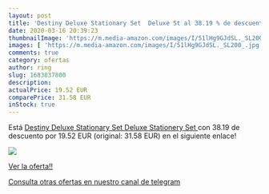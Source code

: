 ```yaml
---
layout: post
title: 'Destiny Deluxe Stationary Set  Deluxe St al 38.19 % de descuento'
date: 2020-03-16 20:39:23
thumbnailImage: 'https://m.media-amazon.com/images/I/51lHg9GJdSL._SL200_.jpg'
images: [ 'https://m.media-amazon.com/images/I/51lHg9GJdSL._SL200_.jpg' ]
comments: true
category: ofertas
author: ring
slug: 1683837800
description:
actualPrice: 19.52 EUR
comparePrice: 31.58 EUR
inStock: true
---
```


Está [Destiny Deluxe Stationary Set  Deluxe Stationery Set ](https://www.amazon.com/dp/1683837800/?tag=redken08-20) con 38.19 de descuento por 19.52 EUR (original: 31.58 EUR) en el siguiente enlace!

[![](https://m.media-amazon.com/images/I/51lHg9GJdSL._SL200_.jpg)](https://www.amazon.com/dp/1683837800/?tag=redken08-20)

[Ver la oferta!!](https://www.amazon.com/dp/1683837800/?tag=redken08-20)

[Consulta otras ofertas en nuestro canal de telegram](https://t.me/s/ofertas25)
